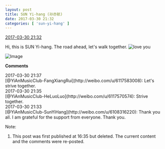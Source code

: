 ```yaml
---
layout: post
title: SUN Yi-hang (孙亦航)
date: 2017-03-30 21:32
categories: [ 'sun-yi-hang' ]
---
```


<div class="weibo-info">
  <a href="http://weibo.com/6108316220/ECeg8cfRF">2017-03-30 21:32</a>
</div>

Hi, this is SUN Yi-hang. The road ahead, let's walk together. ![love you](http://img.t.sinajs.cn/t4/appstyle/expression/ext/normal/6d/lovea_org.gif)

<!-- more -->

![Image](http://wx1.sinaimg.cn/mw690/006FnS5mly1fe56wh439uj30qo13zdjv.jpg)  

**Comments**

<div class="weibo-info">2017-03-30 21:37</div>
[@YiAnMusicClub-FangXiangRui](http://weibo.com/u/6117583008): Let's strive together.

<div class="weibo-info">2017-03-30 21:35</div>
[@YiAnMusicClub-HeLuoLuo](http://weibo.com/u/6117570574): Strive together.

<div class="weibo-info">2017-03-30 21:33</div>
[@YiAnMusicClub-SunYiHang](http://weibo.com/u/6108316220): Thank you all. I am grateful for the support from everyone. Thank you.

Note:
1. This post was first published at 16:35 but deleted. The current content and the comments were re-posted.
